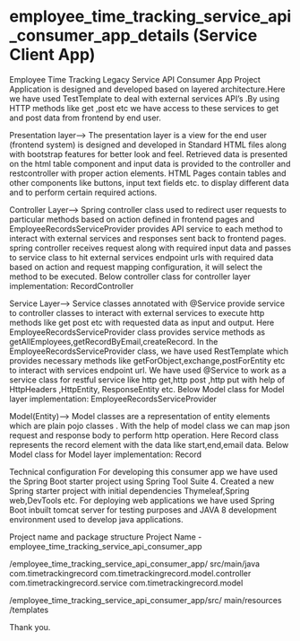 # employee_time_tracking_service_api_consumer_app_details (Service Client App)
Employee Time Tracking Legacy Service API Consumer App Project 
Application is designed and developed based on layered architecture.Here we have used TestTemplate to deal with external services API’s .By using HTTP methods like get ,post etc we have access to these services to get and post data from frontend by end user.

Presentation layer-->
The presentation layer is a view for the end user (frontend system) is designed and developed  in Standard HTML files along with bootstrap features for better look and feel. Retrieved data is presented on the html table component and input data is provided to the controller and restcontroller  with proper action elements. HTML Pages contain tables and other components like buttons, input text fields etc. to display different data and to perform certain required actions.

Controller Layer-->
Spring controller class used to redirect user requests to particular methods based on action defined in frontend pages and EmployeeRecordsServiceProvider provides API service to each method to interact with external services and responses sent back to frontend pages. spring controller receives request along with required input data and passes to service class to hit external services endpoint urls with required data based on action and request mapping configuration, it will select the method to be executed.
Below controller class for controller layer implementation:
RecordController

Service Layer-->
Service classes annotated with @Service provide service to controller classes to interact with external services to execute http methods like get post etc with requested data as input and output. Here EmployeeRecordsServiceProvider class provides service methods as getAllEmployees,getRecordByEmail,createRecord. 
In the EmployeeRecordsServiceProvider class, we have used RestTemplate which provides necessary methods like getForObject,exchange,postForEntity etc to interact with services endpoint url.
We have used @Service to work as a service class for restful service like http get,http post ,http put with help of HttpHeaders ,HttpEntity, ResponseEntity etc.
Below Model class for Model layer implementation:
EmployeeRecordsServiceProvider

Model(Entity)-->
Model classes are a representation of entity elements which are plain pojo classes . With the help of model class we can map json request and response body to perform http operation. 
Here Record class represents the record element with the data like start,end,email data. 
Below Model class for Model layer implementation:
Record 

Technical configuration 
For developing this consumer app we have used the Spring Boot starter project using Spring Tool Suite 4. Created a new Spring starter project with initial dependencies Thymeleaf,Spring web,DevTools etc.
For deploying web applications we have used Spring Boot inbuilt tomcat server for testing purposes and JAVA 8 development environment used to develop java applications.

Project name and package structure
Project Name - employee_time_tracking_service_api_consumer_app

/employee_time_tracking_service_api_consumer_app/
src/main/java
com.timetrackingrecord
com.timetrackingrecord.model.controller
com.timetrackingrecord.service
com.timetrackingrecord.model

/employee_time_tracking_service_api_consumer_app/src/
main/resources
/templates

Thank you.
